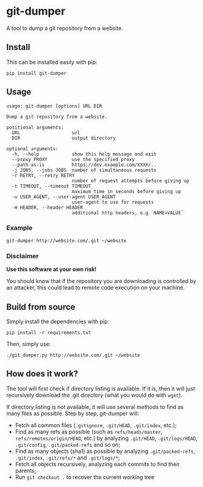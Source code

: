 # git-dumper

A tool to dump a git repository from a website.

## Install

This can be installed easily with pip:
```
pip install git-dumper
```

## Usage

```
usage: git-dumper [options] URL DIR

Dump a git repository from a website.

positional arguments:
  URL                   url
  DIR                   output directory

optional arguments:
  -h, --help            show this help message and exit
  --proxy PROXY         use the specified proxy
  --path-as-is          https://dev.example.com/XXXX/..
  -j JOBS, --jobs JOBS  number of simultaneous requests
  -r RETRY, --retry RETRY
                        number of request attempts before giving up
  -t TIMEOUT, --timeout TIMEOUT
                        maximum time in seconds before giving up
  -u USER_AGENT, --user-agent USER_AGENT
                        user-agent to use for requests
  -H HEADER, --header HEADER
                        additional http headers, e.g `NAME=VALUE`
```

### Example

```
git-dumper http://website.com/.git ~/website
```

### Disclaimer

**Use this software at your own risk!**

You should know that if the repository you are downloading is controlled by an attacker,
this could lead to remote code execution on your machine.

## Build from source

Simply install the dependencies with pip:
```
pip install -r requirements.txt
```

Then, simply use:
```
./git_dumper.py http://website.com/.git ~/website
```

## How does it work?

The tool will first check if directory listing is available. If it is, then it will just recursively download the .git directory (what you would do with `wget`).

If directory listing is not available, it will use several methods to find as many files as possible. Step by step, git-dumper will:
* Fetch all common files (`.gitignore`, `.git/HEAD`, `.git/index`, etc.);
* Find as many refs as possible (such as `refs/heads/master`, `refs/remotes/origin/HEAD`, etc.) by analyzing `.git/HEAD`, `.git/logs/HEAD`, `.git/config`, `.git/packed-refs` and so on;
* Find as many objects (sha1) as possible by analyzing `.git/packed-refs`, `.git/index`, `.git/refs/*` and `.git/logs/*`;
* Fetch all objects recursively, analyzing each commits to find their parents;
* Run `git checkout .` to recover the current working tree
